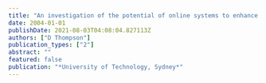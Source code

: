```yaml
---
title: "An investigation of the potential of online systems to enhance the design learning environment in group work and graduate skills assessment"
date: 2004-01-01
publishDate: 2021-08-03T04:08:04.827113Z
authors: ["D Thompson"]
publication_types: ["2"]
abstract: ""
featured: false
publication: "*University of Technology, Sydney*"
---
```


